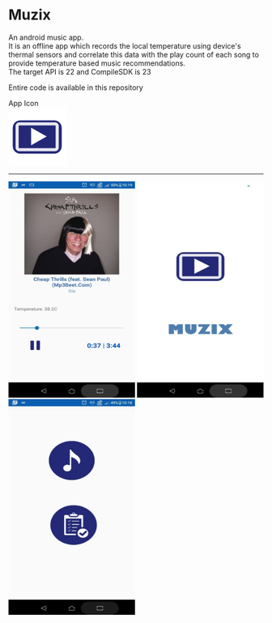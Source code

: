 # Muzix
An android music app.<br/>
It is an offline app which records the local temperature using device's thermal sensors and correlate this data with the play count of each song to provide temperature based music recommendations.<br/>
The target API is 22 and CompileSDK is 23<br/>

Entire code is available in this repository<br/>

App Icon <br/>
![alt text](ourico.png)
<hr>
<p float="left">
  <img src="/Screenshot_20190616-221951.jpg" width="250" />
  <img src="/Screenshot_20190616-221921.jpg" width="250" /> 
  <img src="/Screenshot_20190616-221906.jpg" width="250" />
</p>

